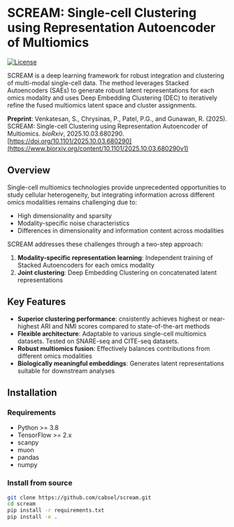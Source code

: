 # SCREAM: Single-cell Clustering using Representation Autoencoder of Multiomics

[![License](https://img.shields.io/badge/license-MIT-green.svg)](LICENSE)

SCREAM is a deep learning framework for robust integration and clustering of multi-modal single-cell data. The method leverages Stacked Autoencoders (SAEs) to generate robust latent representations for each omics modality and uses Deep Embedding Clustering (DEC) to iteratively refine the fused multiomics latent space and cluster assignments.

**Preprint**: Venkatesan, S., Chrysinas, P., Patel, P.G., and Gunawan, R. (2025). SCREAM: Single-cell Clustering using Representation Autoencoder of Multiomics. *bioRxiv*, 2025.10.03.680290. [https://doi.org/10.1101/2025.10.03.680290](https://www.biorxiv.org/content/10.1101/2025.10.03.680290v1)

## Overview

Single-cell multiomics technologies provide unprecedented opportunities to study cellular heterogeneity, but integrating information across different omics modalities remains challenging due to:
- High dimensionality and sparsity
- Modality-specific noise characteristics
- Differences in dimensionality and information content across modalities

SCREAM addresses these challenges through a two-step approach:
1. **Modality-specific representation learning**: Independent training of Stacked Autoencoders for each omics modality
2. **Joint clustering**: Deep Embedding Clustering on concatenated latent representations

## Key Features

- **Superior clustering performance**: cnsistently achieves highest or near-highest ARI and NMI scores compared to state-of-the-art methods
- **Flexible architecture**: Adaptable to various single-cell multiomics datasets. Tested on SNARE-seq and CITE-seq datasets.
- **Robust multiomics fusion**: Effectively balances contributions from different omics modalities
- **Biologically meaningful embeddings**: Generates latent representations suitable for downstream analyses

## Installation

### Requirements
- Python >= 3.8
- TensorFlow >= 2.x
- scanpy
- muon
- pandas
- numpy

### Install from source

```bash
git clone https://github.com/cabsel/scream.git
cd scream
pip install -r requirements.txt
pip install -e .
